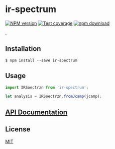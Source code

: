 # ir-spectrum

[![NPM version][npm-image]][npm-url]
[![Test coverage][codecov-image]][codecov-url]
[![npm download][download-image]][download-url]

.

## Installation

`$ npm install --save ir-spectrum`

## Usage

```js
import IRSoectrzn from 'ir-spectrum';

let analysis = IRSoectrzn.fromJcamp(jcamp);
```

## [API Documentation](https://cheminfo.github.io/ir-spectrum/)

## License

[MIT](./LICENSE)

[npm-image]: https://img.shields.io/npm/v/ir-spectrum.svg?style=flat-square
[npm-url]: https://www.npmjs.com/package/ir-spectrum
[codecov-image]: https://img.shields.io/codecov/c/github/cheminfo/ir-spectrum.svg?style=flat-square
[codecov-url]: https://codecov.io/gh/cheminfo/ir-spectrum
[download-image]: https://img.shields.io/npm/dm/ir-spectrum.svg?style=flat-square
[download-url]: https://www.npmjs.com/package/ir-spectrum
